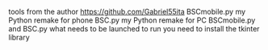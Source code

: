 tools from the author https://github.com/Gabriel55ita
BSCmobile.py my Python remake for phone
BSC.py my Python remake for PC
BSCmobile.py and BSC.py what needs to be launched
to run you need to install the tkinter library
